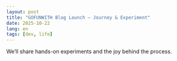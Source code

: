 ```yaml
---
layout: post
title: "GOFUNWITH Blog Launch — Journey & Experiment"
date: 2025-10-22
lang: en
tags: [dev, life]
---
```


We’ll share hands-on experiments and the joy behind the process.
